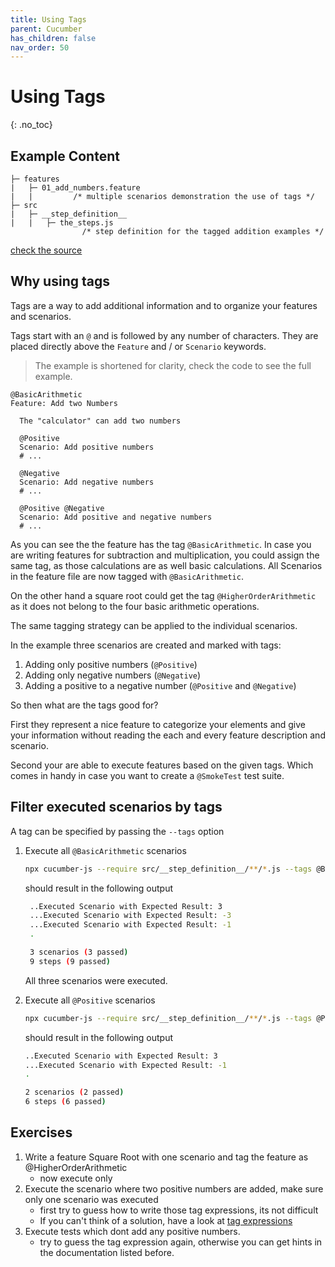 ```yaml
---
title: Using Tags
parent: Cucumber
has_children: false
nav_order: 50
---
```


# Using Tags
{: .no_toc}

## Example Content

```text
├─ features
|   ├─ 01_add_numbers.feature
|   |         /* multiple scenarios demonstration the use of tags */
├─ src
|   ├─ __step_definition__
|   |   ├─ the_steps.js
                /* step definition for the tagged addition examples */
```

[check the source](https://github.com/andy-schulz/thekla-examples/tree/master/courses/cucumber/05_Use_Tags_on_Features_and_Scenarios)

## Why using tags

Tags are a way to add additional information and to organize your features and scenarios.

Tags start with an ``@`` and is followed by any number of characters. They are placed
directly above the ``Feature`` and / or ``Scenario`` keywords.

> The example is shortened for clarity, check the code to see the full example.

````gherkin
@BasicArithmetic
Feature: Add two Numbers

  The "calculator" can add two numbers

  @Positive
  Scenario: Add positive numbers
  # ...

  @Negative
  Scenario: Add negative numbers
  # ...

  @Positive @Negative
  Scenario: Add positive and negative numbers
  # ...
````

As you can see the the feature has the tag ``@BasicArithmetic``. In case you are writing
features for subtraction and multiplication, you could assign the same tag, as those calculations
are as well basic calculations. All Scenarios in the feature file are now tagged with ``@BasicArithmetic``.

On the other hand a square root could get the tag ``@HigherOrderArithmetic`` as it does not belong to the four
basic arithmetic operations.

The same tagging strategy can be applied to the individual scenarios.

In the example three scenarios are created and marked with tags:

1. Adding only positive numbers (``@Positive``)
2. Adding only negative numbers (``@Negative``)
3. Adding a positive to a negative number (``@Positive`` and ``@Negative``)

So then what are the tags good for?

First they represent a nice feature to categorize your elements and give your information without reading
the each and every feature description and scenario.

Second your are able to execute features based on the given tags. Which comes in handy in case you want to create a
``@SmokeTest`` test suite.

## Filter executed scenarios by tags

A tag can be specified by passing the ``--tags`` option

1. Execute all ``@BasicArithmetic`` scenarios

    ````bash
    npx cucumber-js --require src/__step_definition__/**/*.js --tags @BasicArithmetic
    ````

   should result in the following output

   ````bash
    ..Executed Scenario with Expected Result: 3
    ...Executed Scenario with Expected Result: -3
    ...Executed Scenario with Expected Result: -1
    .

    3 scenarios (3 passed)
    9 steps (9 passed)

    ````

   All three scenarios were executed.

1. Execute all ``@Positive`` scenarios

    ````bash
    npx cucumber-js --require src/__step_definition__/**/*.js --tags @Positive
    ````

   should result in the following output

    ````bash
    ..Executed Scenario with Expected Result: 3
    ...Executed Scenario with Expected Result: -1
    .

    2 scenarios (2 passed)
    6 steps (6 passed)

    ````

## Exercises

1. Write a feature Square Root with one scenario and tag the feature as @HigherOrderArithmetic
    * now execute only
1. Execute the scenario where two positive numbers are added, make sure only one scenario was executed
    * first try to guess how to write those tag expressions, its not difficult
    * If you can't think of a solution, have a look at [tag expressions](https://cucumber.io/docs/cucumber/api/#tag-expressions)
1. Execute tests which dont add any positive numbers.
    * try to guess the tag expression again, otherwise you can get hints in the documentation listed before.
